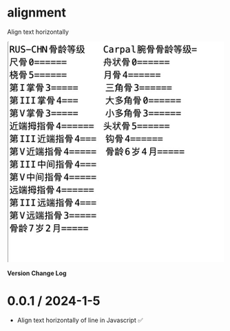 # alignment
Align text horizontally

![](./assets/20240528161744.jpg)

**Version Change Log**

0.0.1 / 2024-1-5
==================
 * Align text horizontally of line in Javascript ✅
